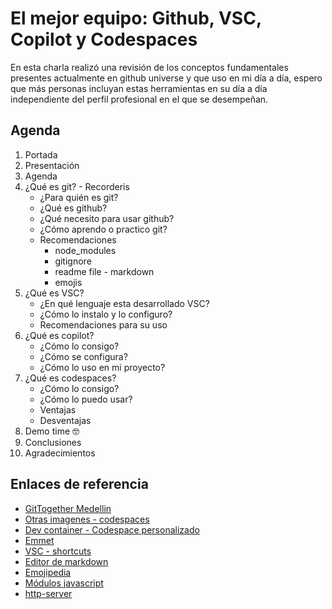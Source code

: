 # El mejor equipo: Github, VSC, Copilot y Codespaces

En esta charla realizó una revisión de los conceptos fundamentales presentes actualmente en github universe y que uso en mi día a día, espero que más personas incluyan estas herramientas en su día a día independiente del perfil profesional en el que se desempeñan.

## Agenda

1. Portada
2. Presentación
3. Agenda
4. ¿Qué es git? - Recorderis
    - ¿Para quién es git?
    - ¿Qué es github?
    - ¿Qué necesito para usar github?
    - ¿Cómo aprendo o practico git?
    - Recomendaciones
        - node_modules
        - gitignore
        - readme file - markdown
        - emojis
5. ¿Qué es VSC?
    - ¿En qué lenguaje esta desarrollado VSC?
    - ¿Cómo lo instalo y lo configuro?
    - Recomendaciones para su uso
6. ¿Qué es copilot?
    - ¿Cómo lo consigo?
    - ¿Cómo se configura?
    - ¿Cómo lo uso en mi proyecto?
7. ¿Qué es codespaces?
    - ¿Cómo lo consigo?
    - ¿Cómo lo puedo usar?
    - Ventajas
    - Desventajas
8. Demo time :nerd_face:
9. Conclusiones
10. Agradecimientos

## Enlaces de referencia

- [GitTogether Medellin](https://www.meetup.com/gittogether-medellin/events/301607283/?recId=848e6999-8052-40e2-b37e-6b445bf276c4&recSource=keyword_search&searchId=a6714ab5-0deb-4ad3-8290-289b0cb39009)
- [Otras imagenes - codespaces](https://github.com/devcontainers/images/tree/main/src/universal)
- [Dev container - Codespace personalizado](https://docs.github.com/en/codespaces/setting-up-your-project-for-codespaces/adding-a-dev-container-configuration/introduction-to-dev-containers)
- [Emmet](https://emmet.io/)
- [VSC - shortcuts](https://code.visualstudio.com/shortcuts/keyboard-shortcuts-windows.pdf)
- [Editor de markdown](https://stackedit.io/app#)
- [Emojipedia](https://emojipedia.org/)
- [Módulos javascript](https://developer.mozilla.org/es/docs/Web/JavaScript/Guide/Modules)
- [http-server](https://www.npmjs.com/package/http-server)
